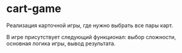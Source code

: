 # cart-game
Реализация карточной игры, где нужно выбрать все пары карт.

В игре присутствует следующий функционал: выбор сложности, основная логика игры, вывод результата.
